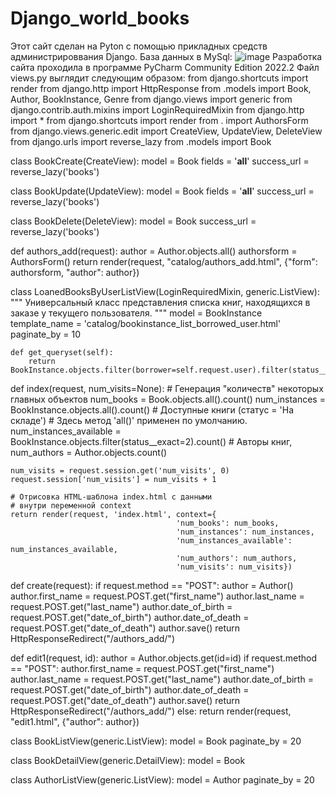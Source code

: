 # Django_world_books
Этот сайт сделан на Pyton с помощью прикладных средств администрироввания Django.
База данных в MySql:
![image](https://user-images.githubusercontent.com/95234863/191929614-513dec4f-28b3-4085-a75e-81991ca7533a.png)
Разработка сайта проходила в программе PyCharm Community Edition 2022.2
 Файл views.py выглядит следующим образом:
 from django.shortcuts import render
from django.http import HttpResponse
from .models import Book, Author, BookInstance, Genre
from django.views import generic
from django.contrib.auth.mixins import LoginRequiredMixin
from django.http import *
from django.shortcuts import render
from . import AuthorsForm
from django.views.generic.edit import CreateView, UpdateView, DeleteView
from django.urls import reverse_lazy
from .models import Book


class BookCreate(CreateView):
    model = Book
    fields = '__all__'
    success_url = reverse_lazy('books')


class BookUpdate(UpdateView):
    model = Book
    fields = '__all__'
    success_url = reverse_lazy('books')


class BookDelete(DeleteView):
    model = Book
    success_url = reverse_lazy('books')

def authors_add(request):
    author = Author.objects.all()
    authorsform = AuthorsForm()
    return render(request, "catalog/authors_add.html",
                  {"form": authorsform, "author": author})

class LoanedBooksByUserListView(LoginRequiredMixin, generic.ListView):
    """
    Универсальный класс представления списка книг,
    находящихся в заказе у текущего пользователя.
    """
    model = BookInstance
    template_name = 'catalog/bookinstance_list_borrowed_user.html'
    paginate_by = 10

    def get_queryset(self):
        return BookInstance.objects.filter(borrower=self.request.user).filter(status__exact='2').order_by('due_back')




def index(request, num_visits=None):
    # Генерация "количеств" некоторых главных объектов
    num_books = Book.objects.all().count()
    num_instances = BookInstance.objects.all().count()
    # Доступные книги (статус = 'На складе')
    # Здесь метод 'all()' применен по умолчанию.
    num_instances_available = BookInstance.objects.filter(status__exact=2).count()
    # Авторы книг,
    num_authors = Author.objects.count()

    num_visits = request.session.get('num_visits', 0)
    request.session['num_visits'] = num_visits + 1

    # Отрисовка HTML-шаблона index.html с данными
    # внутри переменной context
    return render(request, 'index.html', context={
                                         'num_books': num_books,
                                         'num_instances': num_instances,
                                         'num_instances_available': num_instances_available,
                                         'num_authors': num_authors,
                                         'num_visits': num_visits})
def create(request):
    if request.method == "POST":
        author = Author()
        author.first_name = request.POST.get("first_name")
        author.last_name = request.POST.get("last_name")
        author.date_of_birth = request.POST.get("date_of_birth")
        author.date_of_death = request.POST.get("date_of_death")
        author.save()
        return HttpResponseRedirect("/authors_add/")

def edit1(request, id):
    author = Author.objects.get(id=id)
    if request.method == "POST":
        author.first_name = request.POST.get("first_name")
        author.last_name = request.POST.get("last_name")
        author.date_of_birth = request.POST.get("date_of_birth")
        author.date_of_death = request.POST.get("date_of_death")
        author.save()
        return HttpResponseRedirect("/authors_add/")
    else:
        return render(request, "edit1.html", {"author": author})

class BookListView(generic.ListView):
    model = Book
    paginate_by = 20

class BookDetailView(generic.DetailView):
    model = Book

class AuthorListView(generic.ListView):
        model = Author
        paginate_by = 20


